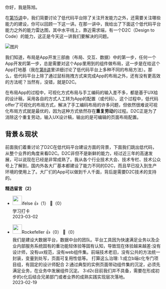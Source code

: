 你好，我是陈旭。

在[第15讲](https://time.geekbang.org/column/article/507839)中，我们简要讨论了低代码平台除了关注开发能力之外，还需要关注哪些能力的建设，你可以回顾一下这一讲。在那一讲中，我给出了下面这个低代码平台能力之外的能力雷达图，其中水平线上，靠近需求端，有一个D2C（Design to Code）的能力，这正是今天这一讲我们要解决的问题。

![图片](https://static001.geekbang.org/resource/image/bd/01/bdd411f91880f8b99bb96e33f70b4401.png?wh=1289x780)

我们知道，布局是App开发三部曲（布局、交互、数据）中的第一步，任何一个App开发的第一步，总是需要对这个App里用到的组件做布局，这一步是在给这个App打地基（我在[第8讲](https://time.geekbang.org/column/article/500747)里详细讨论了低代码平台上多种不同的布局方法）。那么，低代码平台上除了通过鼠标拖拽方式来完成App的布局之外，还有没有更高效的方法呢？当然有，没错，就是D2C。

在布局App的过程中，可视化方式布局与手工编码的输入差不多，都是基于UX给的设计稿，采用各自的方式人工转为App的配置（或代码）。这个过程中，低代码offer了可视化的布局方式，解决了手工编码布局的许多问题，但依然很难说可视化布局方式就是最优的，因为这种方式依然存在**重复劳动**的过程。D2C正是为了消除这个重复劳动，输入UX设计稿，输出的是可编辑的页面布局配置。

## 背景＆现状

前面我们着重讨论了D2C在低代码平台建设方面的背景，下面我们跳出低代码，从整个业界的角度来看D2C。D2C非但不是新鲜的能力，经过近三年的高速发展，可以说现在已经是非常成熟了。我从各个行业技术大会、技术专栏、技术公众号上了解到，国内外各大厂基本都建设了能力不同的D2C，而且早已投入到生产环境的使用上了。大厂们的App可以做到千人千面，背后是需要D2C技术的支持的。
<div><strong>精选留言（2）</strong></div><ul>
<li><img src="https://static001.geekbang.org/account/avatar/00/26/eb/d7/90391376.jpg" width="30px"><span>ifelse</span> 👍（1） 💬（0）<div>学习打卡</div>2023-03-02</li><br/><li><img src="https://static001.geekbang.org/account/avatar/00/11/91/dd/fc5d11d8.jpg" width="30px"><span>Rockefeller</span> 👍（0） 💬（0）<div>我们是建设大数据平台，数据中台的团队。平台工具因为快速满足业务以及企业内部服务系统固有的重功能轻体验等固有认知，导致现在体验越来越差:没有设计师，没有ux规范，没有web组件集。前端技术老旧，没有公共的方法统一封装，变量到处写，页面可复用性低等。
打算这么治理:
1:成立b端c化专门项目组，有固定的设计师配合
2:通过典型的实例页面带动组件集的沉淀，必须先满足业务，在业务中发展组件沉淀。
3:d2c目前我们并不具备，需要在形成初步的c化后结合兄弟部门或者业界的成熟实践实现层次落地。</div>2023-02-19</li><br/>
</ul>